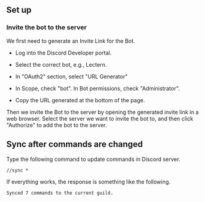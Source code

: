 ## Set up

### Invite the bot to the server

We first need to generate an Invite Link for the Bot.

*   Log into the Discord Developer portal. 

*   Select the correct bot, e.g., Lectern.

*   In "OAuth2" section, select "URL Generator"

*   In Scope, check "bot". In Bot permissions, check "Administrator".

*   Copy the URL generated at the bottom of the page.

Then we invite the Bot to the server by opening the generated invite link in a
web browser. Select the server we want to invite the bot to, and then click
"Authorize" to add the bot to the server.

## Sync after commands are changed 

Type the following command to update commands in Discord server.

    //sync *

If everything works, the response is something like the following. 

    Synced 7 commands to the current guild.
